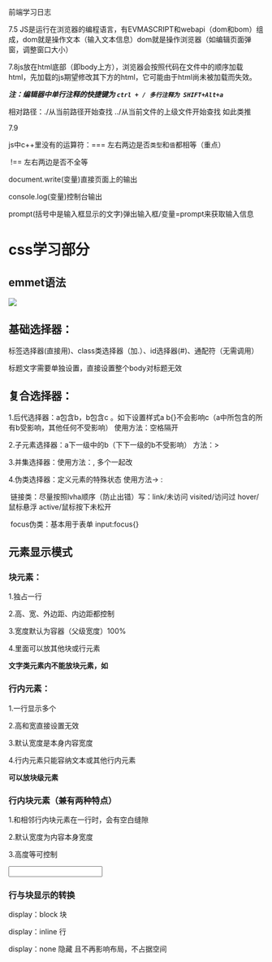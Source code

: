 

前端学习日志

7.5 JS是运行在浏览器的编程语言，有EVMASCRIPT和webapi（dom和bom）组成，dom就是操作文本（输入文本信息）dom就是操作浏览器（如编辑页面弹窗，调整窗口大小）

7.8js放在html底部（即body上方），浏览器会按照代码在文件中的顺序加载html，先加载的js期望修改其下方的html，它可能由于html尚未被加载而失效。

***注：编辑器中单行注释的快捷键为 `ctrl + / 多行注释为 SHIFT+Alt+a`***

相对路径：./从当前路径开始查找   ../从当前文件的上级文件开始查找 如此类推

7.9

js中c++里没有的运算符：===  左右两边是否`类型`和`值`都相等（重点）

​					!==  左右两边是否不全等

document.write(变量)直接页面上的输出

console.log(变量)控制台输出

prompt(括号中是输入框显示的文字)弹出输入框/变量=prompt来获取输入信息

# **css学习部分**

## emmet语法

![](D:\学习\前端学习\笔记捏\emmet语法.png)

## 基础选择器：

标签选择器(直接用)、class类选择器（加.）、id选择器(#)、通配符（无需调用）

标题文字需要单独设置，直接设置整个body对标题无效

## 复合选择器：

1.后代选择器：a包含b，b包含c 。如下设置样式a b{}不会影响c（a中所包含的所有b受影响，其他任何不受影响） 使用方法：空格隔开

2.子元素选择器：a下一级中的b（下下一级的b不受影响） 方法：>

3.并集选择器：使用方法：,       	多个一起改

4.伪类选择器：定义元素的特殊状态 使用方法->  :

​	链接类：尽量按照lvha顺序（防止出错）写：link/未访问 visited/访问过 hover/鼠标悬浮 active/鼠标按下未松开

​	focus伪类：基本用于表单 input:focus{}

## 元素显示模式

### 块元素：

1.独占一行

2.高、宽、外边距、内边距都控制

3.宽度默认为容器（父级宽度）100%

4.里面可以放其他块或行元素

**文字类元素内不能放块元素，如<p> <h>**

### 行内元素：

1.一行显示多个

2.高和宽直接设置无效

3.默认宽度是本身内容宽度

4.行内元素只能容纳文本或其他行内元素

**<a>可以放块级元素**

### 行内块元素（兼有两种特点）

1.和相邻行内块元素在一行时，会有空白缝隙

2.默认宽度为内容本身宽度

3.高度等可控制

**<img><input><td>**

### 行与块显示的转换

display：block 块

display：inline 行

display：none 隐藏 且不再影响布局，不占据空间